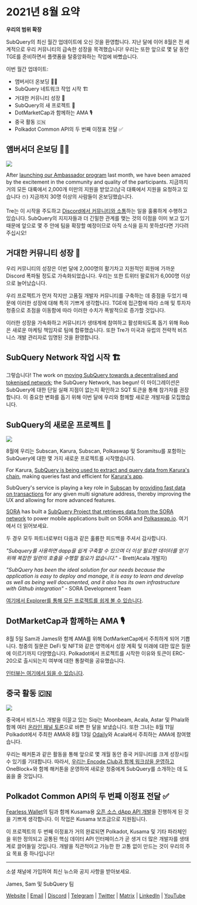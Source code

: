 # 2021년 8월 요약

**우리의 범위 확장**

SubQuery의 최신 월간 업데이트에 오신 것을 환영합니다. 지난 달에 이어 8월은 전 세계적으로 우리 커뮤니티의 급속한 성장을 목격했습니다! 우리는 또한 앞으로 몇 달 동안 TGE를 준비하면서 플랫폼을 탈중앙화하는 작업에 바빴습니다.

이번 월간 업데이트:

- 앰버서더 온보딩 👩‍💼
- SubQuery 네트워크 작업 시작 🏗
- 거대한 커뮤니티 성장 🚀
- SubQuery의 새 프로젝트 🤝
- DotMarketCap과 함께하는 AMA 🎙
- 중국 활동 🇨🇳
- Polkadot Common API의 두 번째 이정표 전달 ✅

## 앰버서더 온보딩 👩‍💼

![](https://miro.medium.com/max/1400/0*_nOcsPjhQxta_FPH)

After [launching our Ambassador program](../blogs/20210713-Introducing-the-SubQuery-Ambassador-Program.md) last month, we have been amazed by the excitement in the community and quality of the participants. 지금까지 거의 모든 대륙에서 2,000개 미만의 지원을 받았고(남극 대륙에서 지원을 요청하고 있습니다 ☃️) 지금까지 30명 이상의 사람들이 온보딩했습니다.

Tre는 이 시작을 주도하고 [Discord에서 커뮤니티와 소통](https://discord.com/invite/78zg8aBSMG)하는 일을 훌륭하게 수행하고 있습니다. SubQuery의 지지자들과 더 긴밀한 관계를 맺는 것의 이점을 이미 보고 있기 때문에 앞으로 몇 주 안에 팀을 확장할 예정이므로 아직 소식을 듣지 못하셨다면 기다려 주십시오!

## 거대한 커뮤니티 성장 🚀

우리 커뮤니티의 성장은 이번 달에 2,000명의 활기차고 지원적인 회원에 가까운 Discord 폭파될 정도로 가속화되었습니다. 우리는 또한 트위터 팔로워가 6,000명 이상으로 늘어났습니다.

우리 프로젝트가 먼저 작지만 고품질 개발자 커뮤니티를 구축하는 데 중점을 두었기 때문에 이러한 성장에 대해 특히 기쁘게 생각합니다. TGE에 접근함에 따라 소매 및 투자자 청중으로 초점을 이동함에 따라 이러한 수치가 폭발적으로 증가할 것입니다.

이러한 성장을 가속화하고 커뮤니티가 생태계에 참여하고 활성화되도록 돕기 위해 Rob은 새로운 마케팅 책임자로 팀에 합류했습니다. 또한 Tre가 미국과 유럽의 전략적 비즈니스 개발 관리자로 임명된 것을 환영합니다.

## SubQuery Network 작업 시작 🏗

그렇습니다! The work on [moving SubQuery towards a decentralised and tokenised network](../blogs/20210614-Introducing-SubQuery-Network-The-Next-Big-Step-Towards-our-Decentralised-Future.md); the SubQuery Network, has begun! 이 마이그레이션은 SubQuery에 대한 단일 실패 지점이 없는지 확인하고 SQT 토큰을 통해 참가자를 권장합니다. 이 중요한 변화를 돕기 위해 이번 달에 우리와 함께할 새로운 개발자를 모집했습니다.

## SubQuery의 새로운 프로젝트 🤝

![](https://miro.medium.com/max/4800/1*yUruZPSKP_0BA6mA72P8xg.gif)

8월에 우리는 Subscan, Karura, Subscan, Polkaswap 및 Soramitsu를 포함하는 SubQuery에 대한 몇 가지 새로운 프로젝트를 시작했습니다.

For Karura, [SubQuery is being used to extract and query data from Karura's chain](../customer_announcements/20210819-Karura-Integrates-with-SubQuery-to-Aggregate-and-Serve-DeFi-Data-to-Kusama-Builders.md), making queries fast and efficient for [Karura's app](https://apps.karura.network/).

SubQuery's service is playing a key role in [Subscan](https://www.subscan.io/) by [providing fast data on transactions](../customer_announcements/20210901-Subscans-Multi-Signature-Tool.md) for any given multi signature address, thereby improving the UX and allowing for more advanced features.

[SORA](https://sora.org/) has built a [SubQuery Project that retrieves data from the SORA network](../customer_announcements/20210825-SORA-Integrates-SubQuery-to-Provide-Data-to-the-SORA-Network.md) to power mobile applications built on SORA and [Polkaswap.io](http://polkaswap.io/). 여기에서 더 읽어보세요.

두 경우 모두 파트너로부터 다음과 같은 훌륭한 피드백을 주셔서 감사합니다.

*"Subquery를 사용하면 dapp을 쉽게 구축할 수 있으며 더 이상 필요한 데이터를 얻기 위해 복잡한 일련의 호출을 수행할 필요가 없습니다."* - Brett(Acala 개발자)

_"SubQuery has been the ideal solution for our needs because the application is easy to deploy and manage, it is easy to learn and develop as well as being well documented, and it also has its own infrastructure with Github integration"_ - SORA Development Team

[여기에서 Explorer를 통해 모든 프로젝트를 쉽게 볼 수 있습니다](https://explorer.subquery.network/).

## DotMarketCap과 함께하는 AMA 🎙

8월 5일 Sam과 James와 함께 AMA를 위해 DotMarketCap에서 주최하게 되어 기쁩니다. 청중의 질문은 DeFi 및 NFT와 같은 영역에서 성장 계획 및 미래에 대한 많은 질문에 이르기까지 다양했습니다. Polkadot에서 프로젝트를 시작한 이유와 토큰이 ERC-20으로 출시되는지 여부에 대한 통찰력을 공유했습니다.

[인터뷰는 여기에서 읽을 수 있습니다](https://dotmarketcap.com/blog-detail/288/ama30-recap-polkawarriors-x-subquery).

## 중국 활동 🇨🇳

![](https://miro.medium.com/max/1400/0*A5oqsryFRbGX0MDx)

중국에서 비즈니스 개발을 이끌고 있는 Siqi는 Moonbeam, Acala, Astar 및 Phala와 함께 여러 [온라인 패널 토론](https://twitter.com/SubQueryNetwork/status/1425293137103122432/photo/1)으로 바쁜 한 달을 보냈습니다. 또한 그녀는 8월 11일 Polkadot에서 주최한 AMA와 8월 13일 [Odaily](http://www.odaily.com/)와 Acala에서 주최하는 AMA에 참여했습니다.

우리는 해커톤과 같은 활동을 통해 앞으로 몇 개월 동안 중국 커뮤니티를 크게 성장시킬 수 있기를 기대합니다. 따라서, [우리는 Encode Club과 함께 워크샵을 운영하고](https://www.eventbrite.co.uk/e/polkadot-hackathon-subquery-workshop-tickets-167321106935?aff=ebdsoporgprofile) OneBlock+와 함께 해커톤을 운영하여 새로운 청중에게 SubQuery를 소개하는 데 도움을 줄 것입니다.

## Polkadot Common API의 두 번째 이정표 전달 ✅

[Fearless Wallet](https://fearlesswallet.io/)의 팀과 함께 Kusama용 [오픈 소스 dApp API 개발](https://docs.google.com/document/d/13L8HBwB6VB-n2g274FFFJKORYPJsq744C6H8iEDQ0-0/edit)을 진행하게 된 것을 기쁘게 생각합니다. 이 작업은 Kusama 보조금으로 지원됩니다.

이 프로젝트의 두 번째 이정표가 거의 완료되면 Polkadot, Kusama 및 기타 파라체인을 위한 정의되고 공통된 핵심 데이터 API 인터페이스가 곧 생겨 더 많은 개발자를 생태계로 끌어들일 것입니다. 개발을 직관적이고 가능한 한 고통 없이 만드는 것이 우리의 주요 목표 중 하나입니다!

---

소셜 채널에 가입하여 최신 뉴스와 공지 사항을 받아보세요.

James, Sam 및 SubQuery 팀

[Website](https://subquery.network/) | [Email](mailto:hello@subquery.network) | [Discord](https://discord.com/invite/78zg8aBSMG) | [Telegram](https://t.me/subquerynetwork) | [Twitter](https://twitter.com/subquerynetwork) | [Matrix](https://matrix.to/#/#subquery:matrix.org) | [LinkedIn](https://www.linkedin.com/company/subquery) | [YouTube](https://www.youtube.com/channel/UCi1a6NUUjegcLHDFLr7CqLw)
